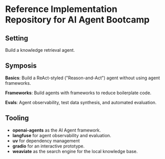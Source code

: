 # Reference Implementation Repository for AI Agent Bootcamp

## Setting

Build a knowledge retrieval agent.

## Symposis

**Basics**: Build a ReAct-styled ("Reason-and-Act") agent without using agent frameworks.

**Frameworks**: Build agents with frameworks to reduce boilerplate code.

**Evals**: Agent observability, test data synthesis, and automated evaluation.

## Tooling

- **openai-agents** as the AI Agent framework.
- **langfuse** for agent observability and evaluation.
- **uv** for dependency management
- **gradio** for an interactive prototype.
- **weaviate** as the search engine for the local knowledge base.
